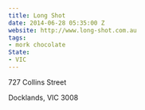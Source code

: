 ```yaml
---
title: Long Shot
date: 2014-06-28 05:35:00 Z
website: http://www.long-shot.com.au
tags:
- mork chocolate
State:
- VIC
---
```


727 Collins Street

Docklands, VIC 3008
